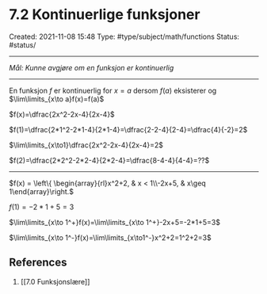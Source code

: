 # 7.2 Kontinuerlige funksjoner
Created: 2021-11-08 15:48
Type: #type/subject/math/functions 
Status: #status/

---

*Mål: Kunne avgjøre om en funksjon er kontinuerlig*

---

En funksjon $f$ er kontinuerlig for $x=a$ dersom $f(a)$ eksisterer og $\lim\limits_{x\to a}f(x)=f(a)$

$f(x)=\dfrac{2x^2-2x-4}{2x-4}$

$f(1)=\dfrac{2*1^2-2*1-4}{2*1-4}=\dfrac{2-2-4}{2-4}=\dfrac{4}{-2}=2$

$\lim\limits_{x\to1}\dfrac{2x^2-2x-4}{2x-4}=2$

$f(2)=\dfrac{2*2^2-2*2-4}{2*2-4}=\dfrac{8-4-4}{4-4}=??$

---

$f(x) = \left\{ \begin{array}{rl}x^2+2, & x < 1\\-2x+5, & x\geq 1\end{array}\right.$

$f(1)=-2*1+5=3$

$\lim\limits_{x\to 1^+}f(x)=\lim\limits_{x\to 1^+}-2x+5=-2*1+5=3$

$\lim\limits_{x\to 1^-}f(x)=\lim\limits_{x\to1^-}x^2+2=1^2+2=3$

## References
1. [[7.0 Funksjonslære]]